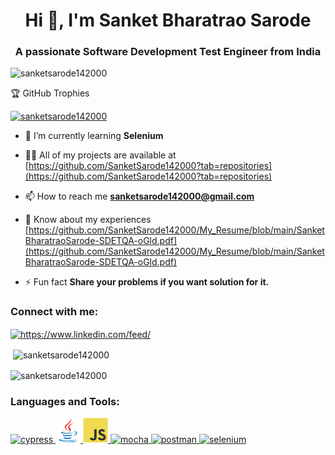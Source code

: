<h1 align="center">Hi 👋, I'm Sanket Bharatrao Sarode</h1>
<h3 align="center">A passionate Software Development Test Engineer from India</h3>



<p align="left"> <img src="https://komarev.com/ghpvc/?username=sanketsarode142000&label=Profile%20views&color=0e75b6&style=flat" alt="sanketsarode142000" /> </p>
🏆 GitHub Trophies
<p align="left"> <a href="https://github.com/ryo-ma/github-profile-trophy"><img src="https://github-profile-trophy.vercel.app/?username=sanketsarode142000" alt="sanketsarode142000" /></a> </p>

- 🌱 I’m currently learning **Selenium**

- 👨‍💻 All of my projects are available at [https://github.com/SanketSarode142000?tab=repositories](https://github.com/SanketSarode142000?tab=repositories)

- 📫 How to reach me **sanketsarode142000@gmail.com**

- 📄 Know about my experiences [https://github.com/SanketSarode142000/My_Resume/blob/main/SanketBharatraoSarode-SDETQA-oGld.pdf](https://github.com/SanketSarode142000/My_Resume/blob/main/SanketBharatraoSarode-SDETQA-oGld.pdf)

- ⚡ Fun fact **Share your problems if you want solution for it.**

<h3 align="left">Connect with me:</h3>
<p align="left">
<a href="https://linkedin.com/in/https://www.linkedin.com/feed/" target="blank"><img align="center" src="https://raw.githubusercontent.com/rahuldkjain/github-profile-readme-generator/master/src/images/icons/Social/linked-in-alt.svg" alt="https://www.linkedin.com/feed/" height="30" width="40" /></a>
</p>



<p>&nbsp;<img align="center" src="https://github-readme-stats.vercel.app/api?username=sanketsarode142000&show_icons=true&locale=en" alt="sanketsarode142000" /></p>

<p><img align="center" src="https://github-readme-streak-stats.herokuapp.com/?user=sanketsarode142000&" alt="sanketsarode142000" /></p>


<h3 align="left">Languages and Tools:</h3>

<p align="left"> <a href="https://www.cypress.io" target="_blank" rel="noreferrer"> <img src="https://raw.githubusercontent.com/simple-icons/simple-icons/6e46ec1fc23b60c8fd0d2f2ff46db82e16dbd75f/icons/cypress.svg" alt="cypress" width="40" height="40"/> </a> <a href="https://www.java.com" target="_blank" rel="noreferrer"> <img src="https://raw.githubusercontent.com/devicons/devicon/master/icons/java/java-original.svg" alt="java" width="40" height="40"/> </a> <a href="https://developer.mozilla.org/en-US/docs/Web/JavaScript" target="_blank" rel="noreferrer"> <img src="https://raw.githubusercontent.com/devicons/devicon/master/icons/javascript/javascript-original.svg" alt="javascript" width="40" height="40"/> </a> <a href="https://mochajs.org" target="_blank" rel="noreferrer"> <img src="https://www.vectorlogo.zone/logos/mochajs/mochajs-icon.svg" alt="mocha" width="40" height="40"/> </a> <a href="https://postman.com" target="_blank" rel="noreferrer"> <img src="https://www.vectorlogo.zone/logos/getpostman/getpostman-icon.svg" alt="postman" width="40" height="40"/> </a> <a href="https://www.selenium.dev" target="_blank" rel="noreferrer"> <img src="https://raw.githubusercontent.com/detain/svg-logos/780f25886640cef088af994181646db2f6b1a3f8/svg/selenium-logo.svg" alt="selenium" width="40" height="40"/> </a> </p>

